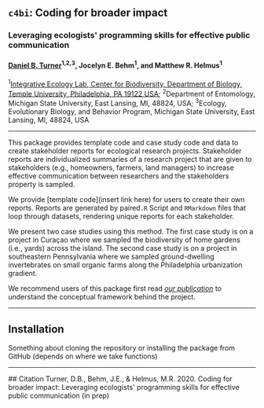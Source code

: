 ## `c4bi`: Coding for broader impact
### Leveraging ecologists' programming skills for effective public communication
#### [Daniel B. Turner](https://dbturner.github.io/)<sup>1,</sup><sup>2,</sup><sup>3</sup>, Jocelyn E. Behm<sup>1</sup>, and Matthew R. Helmus<sup>1</sup>
<sup>1</sup>[Integrative Ecology Lab, Center for Biodiversity, Department of Biology, Temple University, Philadelphia, PA 19122 USA](https://www.iecolab.org "iEcoLab Homepage");
<sup>2</sup>Department of Entomology, Michigan State University, East Lansing, MI, 48824, USA;
<sup>3</sup>Ecology, Evolutionary Biology, and Behavior Program, Michigan State University, East Lansing, MI, 48824, USA

<hr>
This package provides template code and case study code and data to create stakeholder reports for ecological research projects.  Stakeholder reports are individualized summaries of a research project that are given to stakeholders (e.g., homeowners, farmers, land managers) to increase effective communication between researchers and the stakeholders property is sampled.  

We provide [template code](insert link here) for users to create their own reports. Reports are generated by paired`.R` Script and `RMarkdown` files that loop through datasets, rendering unique reports for each stakeholder.


We present two case studies using this method. The first case study is on a project in Curaçao where we sampled the biodiversity of home gardens (i.e., yards) across the island. The second case study is on a project in southeastern Pennsylvania where we sampled ground-dwelling invertebrates on small organic farms along the Philadelphia urbanization gradient.  


We recommend users of this package first read [_our publication_](#citation) to understand the conceptual framework behind the project.
<hr>

## Installation
Something about cloning the repository or installing the package from GitHub (depends on where we take functions)

<hr>
## Citation
Turner, D.B., Behm, J.E., & Helmus, M.R. 2020. Coding for broader impact: Leveraging ecologists' programming skills for effective public communication (in prep)
